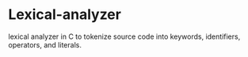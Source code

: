 # Lexical-analyzer
lexical analyzer in C to tokenize source code into keywords, identifiers, operators, and literals.
